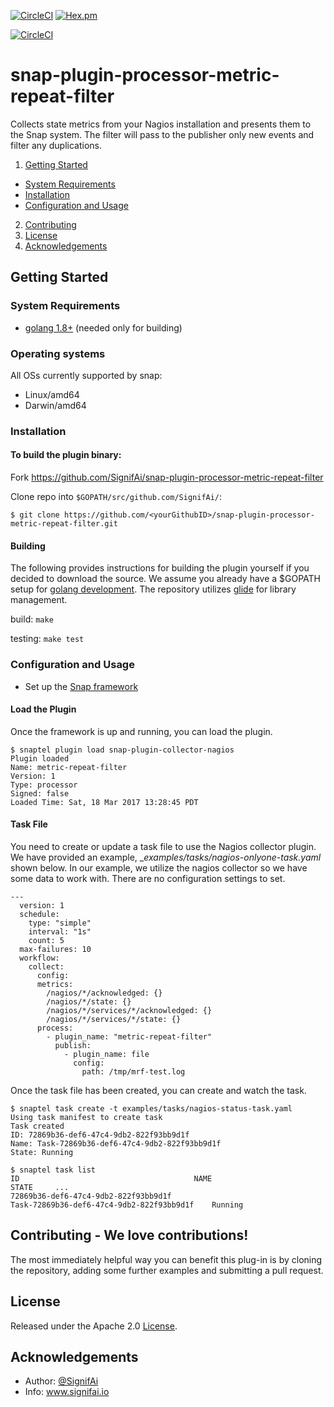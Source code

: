 [![CircleCI](https://img.shields.io/circleci/project/github/RedSparr0w/node-csgo-parser.svg)](https://circleci.com/gh/SignifAi/snap-plugin-processor-metric-repeat-filter)
[![Hex.pm](https://img.shields.io/hexpm/l/plug.svg)](https://github.com/SignifAi/snap-plugin-processor-metric-repeat-filter/blob/master/LICENSE)


[![CircleCI](https://circleci.com/gh/SignifAi/snap-plugin-processor-metric-repeat-filter.svg?style=svg)](https://circleci.com/gh/SignifAi/snap-plugin-processor-metric-repeat-filter)

# snap-plugin-processor-metric-repeat-filter
Collects state metrics from your Nagios installation
and presents them to the Snap system. The filter will pass to the publisher only new events and filter any duplications.

1. [Getting Started](#getting-started)
  * [System Requirements](#system-requirements)
  * [Installation](#installation)
  * [Configuration and Usage](#configuration-and-usage)
2. [Contributing](#contributing)
3. [License](#license-and-authors)
4. [Acknowledgements](#acknowledgements)

## Getting Started
### System Requirements 
* [golang 1.8+](https://golang.org/dl/) (needed only for building)

### Operating systems
All OSs currently supported by snap:
* Linux/amd64
* Darwin/amd64

### Installation

#### To build the plugin binary:
Fork https://github.com/SignifAi/snap-plugin-processor-metric-repeat-filter

Clone repo into `$GOPATH/src/github.com/SignifAi/`:

```
$ git clone https://github.com/<yourGithubID>/snap-plugin-processor-metric-repeat-filter.git
```


#### Building
The following provides instructions for building the plugin yourself if
you decided to download the source. We assume you already have a $GOPATH
setup for [golang development](https://golang.org/doc/code.html). The
repository utilizes [glide](https://github.com/Masterminds/glide) for
library management.

build:
  `make`

testing:
  `make test`

### Configuration and Usage
* Set up the [Snap framework](https://github.com/intelsdi-x/snap/blob/master/README.md#getting-started)

#### Load the Plugin
Once the framework is up and running, you can load the plugin.

```
$ snaptel plugin load snap-plugin-collector-nagios
Plugin loaded
Name: metric-repeat-filter
Version: 1
Type: processor
Signed: false
Loaded Time: Sat, 18 Mar 2017 13:28:45 PDT
```

#### Task File
You need to create or update a task file to use the Nagios collector
plugin. We have provided an example, __examples/tasks/nagios-onlyone-task.yaml_ shown below. In
our example, we utilize the nagios collector so we have some data to
work with. There are no configuration settings to set.


```
---
  version: 1
  schedule:
    type: "simple"
    interval: "1s"
    count: 5
  max-failures: 10
  workflow:
    collect:
      config:
      metrics:
        /nagios/*/acknowledged: {} 
        /nagios/*/state: {}
        /nagios/*/services/*/acknowledged: {}
        /nagios/*/services/*/state: {}
      process:
        - plugin_name: "metric-repeat-filter"
          publish:
            - plugin_name: file
              config:
                path: /tmp/mrf-test.log
```

Once the task file has been created, you can create and watch the task.

```
$ snaptel task create -t examples/tasks/nagios-status-task.yaml
Using task manifest to create task
Task created
ID: 72869b36-def6-47c4-9db2-822f93bb9d1f
Name: Task-72869b36-def6-47c4-9db2-822f93bb9d1f
State: Running

$ snaptel task list
ID                                       NAME
STATE     ...
72869b36-def6-47c4-9db2-822f93bb9d1f
Task-72869b36-def6-47c4-9db2-822f93bb9d1f    Running
```

## Contributing  - We love contributions!

The most immediately helpful way you can benefit this plug-in is by cloning the repository, adding some further examples and submitting a pull request.

## License
Released under the Apache 2.0 [License](LICENSE).

## Acknowledgements
* Author: [@SignifAi](https://github.com/SignifAi/)
* Info: www.signifai.io

